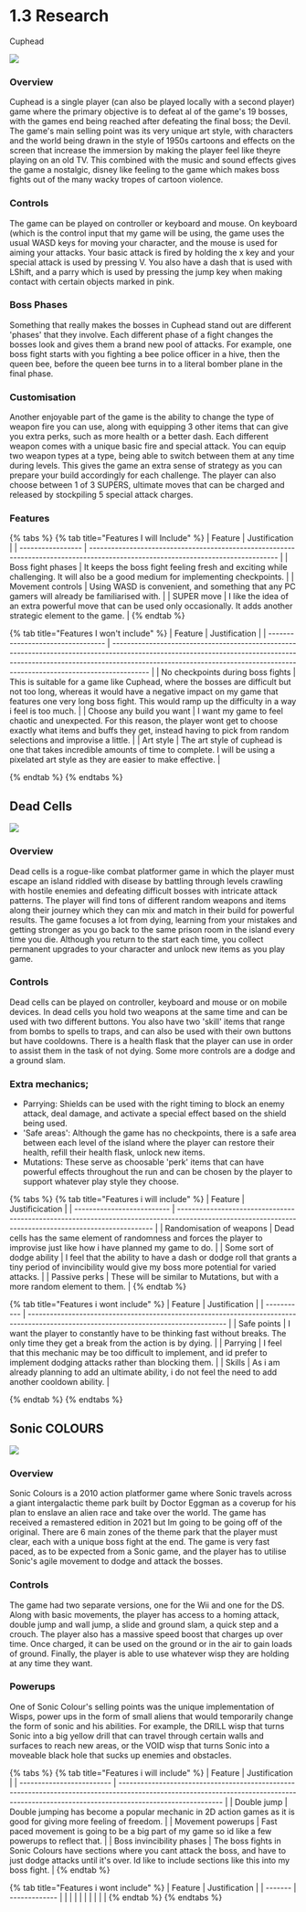 # 1.3 Research

Cuphead

![](../.gitbook/assets/image.png)

### Overview

Cuphead is a single player (can also be played locally with a second player) game where the primary objective is to defeat al of the game's 19 bosses, with the games end being reached after defeating the final boss; the Devil. The game's main selling point was its very unique art style, with characters and the world being drawn in the style of 1950s cartoons and effects on the screen that increase the immersion by making the player feel like theyre playing on an old TV. This combined with the music and sound effects gives the game a nostalgic, disney like feeling to the game which makes boss fights out of the many wacky tropes of cartoon violence.



### Controls

The game can be played on controller or keyboard and mouse. On keyboard (which is the control input that my game will be using, the game uses the usual WASD keys for moving your character, and the mouse is used for aiming your attacks. Your basic attack is fired by holding the x key and your special attack is used by pressing V. You also have a dash that is used with LShift, and a parry which is used by pressing the jump key when making contact with certain objects marked in pink.&#x20;

### Boss Phases

Something that really makes the bosses in Cuphead stand out are different 'phases' that they involve. Each different phase of a fight changes the bosses look and gives them a brand new pool of attacks. For example, one boss fight starts with you fighting a bee police officer in a hive, then the queen bee, before the queen bee turns in to a literal bomber plane in the final phase.

### Customisation

Another enjoyable part of the game is the ability to change the type of weapon fire you can use, along with equipping 3 other items that can give you extra perks, such as more health or a better dash. Each different weapon comes with a unique basic fire and special attack. You can equip two weapon types at a type, being able to switch between them at any time during levels. This gives the game an extra sense of strategy as you can prepare your build accordingly for each challenge. The player can also choose between 1 of 3 SUPERS, ultimate moves that can be charged and released by stockpiling 5 special attack charges.



### Features

{% tabs %}
{% tab title="Features I will Include" %}
| Feature           | Justification                                                                                                                     |
| ----------------- | --------------------------------------------------------------------------------------------------------------------------------- |
| Boss fight phases | It keeps the boss fight feeling fresh and exciting while challenging. It will also be a good medium for implementing checkpoints. |
| Movement controls | Using WASD is convenient, and something that any PC gamers will already be familiarised with.                                     |
| SUPER move        | I like the idea of an extra powerful move that can be used only occasionally. It adds another strategic element to the game.      |
{% endtab %}

{% tab title="Features I won't include" %}
| Feature                           | Justification                                                                                                                                                                                                                                        |
| --------------------------------- | ---------------------------------------------------------------------------------------------------------------------------------------------------------------------------------------------------------------------------------------------------- |
| No checkpoints during boss fights | This is suitable for a game like Cuphead, where the bosses are difficult but not too long, whereas it would have a negative impact on my game that features one very long boss fight. This would ramp up the difficulty in a way i feel is too much. |
| Choose any build you want         | I want my game to feel chaotic and unexpected. For this reason, the player wont get to choose exactly what items and buffs they get, instead having to pick from random selections and improvise a little.                                           |
| Art style                         | The art style of cuphead is one that takes incredible amounts of time to complete. I will be using a pixelated art style as they are easier to make effective.                                                                                       |


{% endtab %}
{% endtabs %}



## Dead Cells

![](<../.gitbook/assets/image (2).png>)



### Overview

Dead cells is a rogue-like combat platformer game in which the player must escape an island riddled with disease by battling through levels crawling with hostile enemies and defeating difficult bosses with intricate attack patterns. The player will find tons of different random weapons and items along their journey which they can mix and match in their build for powerful results. The game focuses a lot from dying, learning from your mistakes and getting stronger as you go back to the same prison room in the island every time you die. Although you return to the start each time, you collect permanent upgrades to your character and unlock new items as you play game.



### Controls

Dead cells can be played on controller, keyboard and mouse or on mobile devices. In dead cells you hold two weapons at the same time and can be used with two different buttons. You also have two 'skill' items that range from bombs to spells to traps, and can also be used with their own buttons but have cooldowns. There is a health flask that the player can use in order to assist them in the task of not dying. Some more controls are a dodge and a ground slam.



### Extra mechanics;

* Parrying: Shields can be used with the right timing to block an enemy attack, deal damage, and activate a special effect based on the shield being used.
* 'Safe areas': Although the game has no checkpoints, there is a safe area between each level of the island where the player can restore their health, refill their health flask, unlock new items.
* Mutations: These serve as choosable 'perk' items that can have powerful effects throughout the run and can be chosen by the player to support whatever play style  they choose.

{% tabs %}
{% tab title="Features i will include" %}
| Feature                    | Justificication                                                                                                                                       |
| -------------------------- | ----------------------------------------------------------------------------------------------------------------------------------------------------- |
| Randomisation of weapons   | Dead cells has the same element of randomness and forces the player to improvise just like how i have planned my game to do.                          |
| Some sort of dodge ability | I feel that the ability to have a dash or dodge roll that grants a tiny period of invincibility would give my boss more potential for varied attacks. |
| Passive perks              | These will be similar to Mutations, but with a more random element to them.                                                                           |
{% endtab %}

{% tab title="Features i wont include" %}
| Feature     | Justification                                                                                                                        |
| ----------- | ------------------------------------------------------------------------------------------------------------------------------------ |
| Safe points | I want the player to constantly have to be thinking fast without breaks. The only time they get a break from the action is by dying. |
| Parrying    | I feel that this mechanic may be too difficult to implement, and id prefer to implement dodging attacks rather than blocking them.   |
| Skills      | As i am already planning to add an ultimate ability, i do not feel the need to add another cooldown ability.                         |


{% endtab %}
{% endtabs %}

## Sonic COLOURS

![](<../.gitbook/assets/image (1).png>)

### Overview

Sonic Colours is a 2010 action platformer game where Sonic travels across a giant intergalactic theme park built by Doctor Eggman as a coverup for his plan to enslave an alien race and take over the world. The game has received a remastered edition in 2021 but Im going to be going off of the original. There are 6 main zones of the theme park that the player must clear, each with a unique boss fight at the end. The game is very fast paced, as to be expected from a Sonic game, and the player has to utilise Sonic's agile movement to dodge and attack the bosses.&#x20;



### Controls

The game had two separate versions, one for the Wii and one for the DS. Along with basic movements, the player has access to a homing attack, double jump and wall jump, a slide and ground slam, a quick step and a crouch. The player also has a massive speed boost that charges up over time. Once charged, it can be used on the ground or in the air to gain loads of ground. Finally, the player is able to use whatever wisp they are holding at any time they want.



### Powerups

One of Sonic Colour's selling points was the unique implementation of Wisps, power ups in the form of small aliens that would temporarily change the form of sonic and his abilities. For example, the DRILL wisp that turns Sonic into a big yellow drill that can travel through certain walls and surfaces to reach new areas, or the VOID wisp that turns Sonic into a moveable black hole that sucks up enemies and obstacles.



{% tabs %}
{% tab title="Features i will include" %}
| Feature                   | Justification                                                                                                                                                                            |
| ------------------------- | ---------------------------------------------------------------------------------------------------------------------------------------------------------------------------------------- |
| Double jump               | Double jumping has become a popular mechanic in 2D action games as it is good for giving more feeling of freedom.                                                                        |
| Movement powerups         | Fast paced movement is going to be a big part of my game so id like a few powerups to reflect that.                                                                                      |
| Boss invincibility phases | The boss fights in Sonic Colours have sections where you cant attack the boss, and have to just dodge attacks until it's over. Id like to include sections like this into my boss fight. |
{% endtab %}

{% tab title="Features i wont include" %}
| Feature | Justification |
| ------- | ------------- |
|         |               |
|         |               |
|         |               |
{% endtab %}
{% endtabs %}





